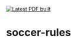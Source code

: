 [![Latest PDF built](https://img.shields.io/badge/PDF-latest-orange.svg?style=flat)](https://github.com/RoboCupJuniorTC/soccer-rules/blob/master-pdf/tex/sample.pdf)

# soccer-rules
